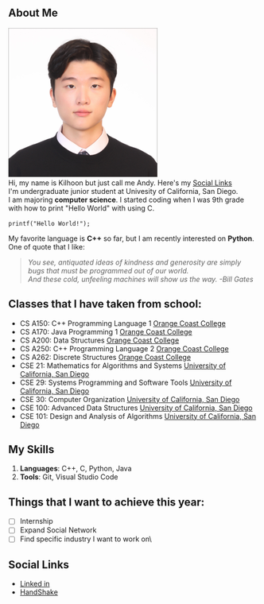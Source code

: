 ## About Me
<img src="image/Kilhoon.jpg" alt="Description of the image" width="300" height="300">\
Hi, my name is Kilhoon but just call me Andy. Here's my [Social Links](#social-links)\
I'm undergraduate junior student at Univesity of California, San Diego.\
I am majoring **computer science**. I started coding when I was 9th grade with how to print "Hello World" with using C.
```
printf("Hello World!"); 
```
My favorite language is **C++** so far, but I am recently interested on **Python**.\
One of quote that I like:
> _You see, antiquated ideas of kindness and generosity are simply bugs that must be programmed out of our world._\
> _And these cold, unfeeling machines will show us the way. -Bill Gates_

## Classes that I have taken from school:
- CS A150: C++ Programming Language 1 [Orange Coast College](https://orangecoastcollege.edu/academics/business-computing/computer-science/courses.html)
- CS A170: Java Programming 1 [Orange Coast College](https://orangecoastcollege.edu/academics/business-computing/computer-science/courses.html)
- CS A200: Data Structures [Orange Coast College](https://orangecoastcollege.edu/academics/business-computing/computer-science/courses.html)
- CS A250: C++ Programming Language 2 [Orange Coast College](https://orangecoastcollege.edu/academics/business-computing/computer-science/courses.html)
- CS A262: Discrete Structures [Orange Coast College](https://orangecoastcollege.edu/academics/business-computing/computer-science/courses.html)
- CSE 21: Mathematics for Algorithms and Systems [University of California, San Diego](https://catalog.ucsd.edu/courses/CSE.html)
- CSE 29: Systems Programming and Software Tools [University of California, San Diego](https://catalog.ucsd.edu/courses/CSE.html)
- CSE 30: Computer Organization [University of California, San Diego](https://catalog.ucsd.edu/courses/CSE.html)
- CSE 100: Advanced Data Structures [University of California, San Diego](https://catalog.ucsd.edu/courses/CSE.html)
- CSE 101: Design and Analysis of Algorithms [University of California, San Diego](https://catalog.ucsd.edu/courses/CSE.html)

## My Skills
1. **Languages**: C++, C, Python, Java
2. **Tools**: Git, Visual Studio Code

## Things that I want to achieve this year:
- [ ] Internship
- [ ] Expand Social Network
- [ ] Find specific industry I want to work on\

## Social Links
- [Linked in](https://www.linkedin.com/in/kilhoon-kim-24886a244/)
- [HandShake](https://ucsd.joinhandshake.com/profiles/6yrtq5)


